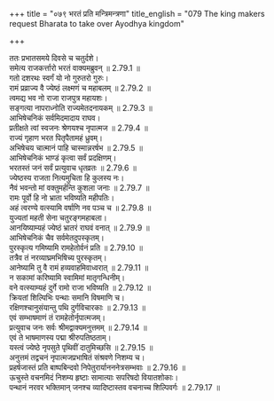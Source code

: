 +++
title = "०७९ भरतं प्रति मन्त्रिमन्त्रणा"
title_english = "079 The king makers request Bharata to take over Ayodhya kingdom"

+++

ततः प्रभातसमये दिवसे च चतुर्दशे।  
समेत्य राजकर्त्तारो भरतं वाक्यमब्रुवन् ॥ 2.79.1 ॥   
गतो दशरथः स्वर्गं यो नो गुरुतरो गुरुः।  
रामं प्रव्राज्य वै ज्येष्ठं लक्ष्मणं च महाबलम् ॥ 2.79.2 ॥   
त्वमद्य भव नो राजा राजपुत्र महायशः।  
सङ्गत्या नापराध्नोति राज्यमेतदनायकम् ॥ 2.79.3 ॥   
आभिषेचनिकं सर्वमिदमादाय राघव।  
प्रतीक्षते त्वां स्वजनः श्रेणयश्च नृपात्मज ॥ 2.79.4 ॥   
राज्यं गृहाण भरत पितृपैतामहं ध्रुवम्।  
अभिषेचय चात्मानं पाहि चास्मान्नरर्षभ ॥ 2.79.5 ॥   
आभिषेचनिकं भाण्डं कृत्वा सर्वं प्रदक्षिणम्।  
भरतस्तं जनं सर्वं प्रत्युवाच धृतव्रतः ॥ 2.79.6 ॥   
ज्येष्ठस्य राजता नित्यमुचिता हि कुलस्य नः।  
नैवं भवन्तो मां वक्तुमर्हन्ति कुशला जनाः ॥ 2.79.7 ॥   
रामः पूर्वो हि नो भ्राता भविष्यति महीपतिः।  
अहं त्वरण्ये वत्स्यामि वर्षाणि नव पञ्च च ॥ 2.79.8 ॥   
युज्यतां महती सेना चतुरङ्गमहाबला।  
आनयिष्याम्यहं ज्येष्ठं भ्रातरं राघवं वनात् ॥ 2.79.9 ॥   
आभिषेचनिकं चैव सर्वमेतदुपस्कृतम्।  
पुरस्कृत्य गमिष्यामि रामहेतोर्वनं प्रति ॥ 2.79.10 ॥   
तत्रैव तं नरव्याघ्रमभिषिच्य पुरस्कृतम्।  
आनेष्यामि तु वै रामं हव्यवाहमिवाध्वरात् ॥ 2.79.11 ॥   
न सकामां करिष्यामि स्वामिमां मातृगन्धिनीम्।  
वने वत्स्याम्यहं दुर्गे रामो राजा भविष्यति ॥ 2.79.12 ॥   
क्रियतां शिल्पिभिः पन्थाः समानि विषमाणि च।  
रक्षिणश्चानुसंयान्तु पथि दुर्गविचारकाः ॥ 2.79.13 ॥   
एवं सम्भाषमाणं तं रामहेतोर्नृपात्मजम्।  
प्रत्युवाच जनः सर्वः श्रीमद्वाक्यमनुत्तमम् ॥ 2.79.14 ॥   
एवं ते भाषमाणस्य पद्मा श्रीरुपतिष्ठताम्।  
यस्त्वं ज्येष्ठे नृपसुते पृथिवीं दातुमिच्छसि ॥ 2.79.15 ॥   
अनुत्तमं तद्वचनं नृपात्मजप्रभाषितं संश्रवणे निशम्य च।  
प्रहर्षजास्तं प्रति बाष्पबिन्दवो निपेतुरार्यानननेत्रसम्भवाः ॥ 2.79.16 ॥   
ऊचुस्ते वचनमिदं निशम्य हृष्टाः सामात्याः सपरिषदो वियातशोकाः।  
पन्थानं नरवर भक्तिमान् जनश्च व्यादिष्टास्तव वचनाच्च शिल्पिवर्गः ॥ 2.79.17 ॥   
